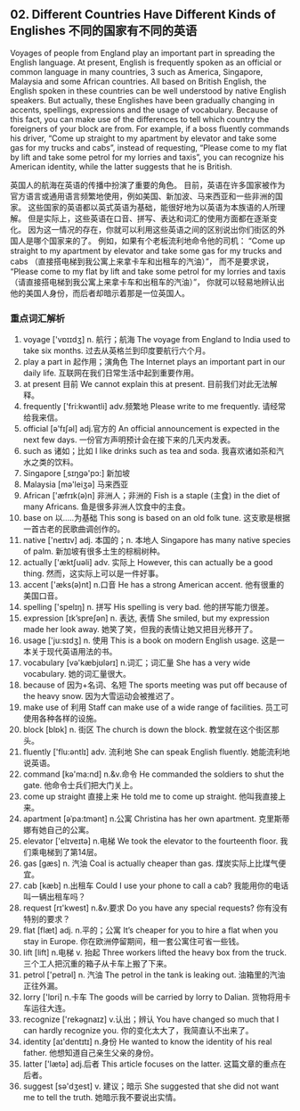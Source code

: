 ## 02. Different Countries Have Different Kinds of Englishes 不同的国家有不同的英语

Voyages of people from England play an important part in spreading the English language. At present, English is frequently spoken as an official or common language in many countries, 3 such as America, Singapore, Malaysia and some African countries. All based on British English, the English spoken in these countries can be well understood by native English speakers. But actually, these Englishes have been gradually changing in accents, spellings, expressions and the usage of vocabulary. Because of this fact, you can make use of the differences to tell which country the foreigners of your block are from. For example, if a boss fluently commands his driver, “Come up straight to my apartment by elevator and take some gas for my trucks and cabs”, instead of requesting, “Please come to my flat by lift and take some petrol for my lorries and taxis”, you can recognize his American identity, while the latter suggests that he is British.

英国人的航海在英语的传播中扮演了重要的角色。
目前，英语在许多国家被作为官方语言或通用语言频繁地使用，例如美国、新加波、马来西亚和一些非洲的国家。
这些国家的英语都以英式英语为基础，能很好地为以英语为本族语的人所理解。
但是实际上，这些英语在口音、拼写、表达和词汇的使用方面都在逐渐变化。
因为这一情况的存在，你就可以利用这些英语之间的区别说出你们街区的外国人是哪个国家来的了。
例如，如果有个老板流利地命令他的司机：
“Come up straight to my apartment by elevator and take some gas for my trucks and cabs （直接搭电梯到我公寓上来拿卡车和出租车的汽油）”，
而不是要求说，
“Please come to my flat by lift and take some petrol for my lorries and taxis（请直接搭电梯到我公寓上来拿卡车和出租车的汽油）”，
你就可以轻易地辨认出他的美国人身份，而后者却暗示着那是一位英国人。

### 重点词汇解析

1. voyage ['vɒɪɪdʒ] n. 航行；航海 The voyage from England to India used to take six months. 过去从英格兰到印度要航行六个月。
2. play a part in 起作用；演角色 The Internet plays an important part in our daily life. 互联网在我们日常生活中起到重要作用。
3. at present 目前 We cannot explain this at present. 目前我们对此无法解释。
4. frequently ['fri:kwəntli] adv.频繁地 Please write to me frequently. 请经常给我来信。
5. official [ə'fɪʃəl] adj.官方的 An official announcement is expected in the next few days. 一份官方声明预计会在接下来的几天内发表。
6. such as 诸如；比如 I like drinks such as tea and soda. 我喜欢诸如茶和汽水之类的饮料。
7. Singapore [ˌsɪŋgə'pɔ:] 新加坡
8. Malaysia [mə'leiʒə] 马来西亚
9. African ['æfrɪk(ə)n] 非洲人；非洲的 Fish is a staple (主食) in the diet of many Africans. 鱼是很多非洲人饮食中的主食。
10. base on 以.....为基础 This song is based on an old folk tune. 这支歌是根据一首古老的民歌曲调创作的。
11. native ['neɪtɪv] adj. 本国的；n. 本地人 Singapore has many native species of palm. 新加坡有很多土生的棕榈树种。
12. actually ['æktʃuəli] adv. 实际上 However, this can actually be a good thing. 然而，这实际上可以是一件好事。
13. accent ['æks(ə)nt] n.口音 He has a strong American accent. 他有很重的美国口音。
14. spelling ['spelɪŋ] n. 拼写 His spelling is very bad. 他的拼写能力很差。
15. expression [ɪk’spreʃən] n. 表达, 表情 She smiled, but my expression made her look away. 她笑了笑，但我的表情让她又把目光移开了。
16. usage ['ju:sɪdʒ] n. 使用 This is a book on modern English usage. 这是一本关于现代英语用法的书。
17. vocabulary [və'kæbjʊlərɪ] n.词汇；词汇量 She has a very wide vocabulary. 她的词汇量很大。
18. because of 因为+名词、名短 The sports meeting was put off because of the heavy snow. 因为大雪运动会被推迟了。
19. make use of 利用 Staff can make use of a wide range of facilities. 员工可使用各种各样的设施。
20. block [blɒk] n. 街区 The church is down the block. 教堂就在这个街区那头。
21. fluently ['flu:əntlɪ] adv. 流利地 She can speak English fluently. 她能流利地说英语。
22. command [kə'ma:nd] n.&v.命令 He commanded the soldiers to shut the gate. 他命令士兵们把大门关上。
23. come up straight 直接上来 He told me to come up straight. 他叫我直接上来。
24. apartment [əˈpa:tmənt] n.公寓 Christina has her own apartment. 克里斯蒂娜有她自己的公寓。
25. elevator ['elɪveɪtə] n.电梯 We took the elevator to the fourteenth floor. 我们乘电梯到了第14层。
26. gas [gæs] n. 汽油 Coal is actually cheaper than gas. 煤炭实际上比煤气便宜。
27. cab [kæb] n.出租车 Could I use your phone to call a cab? 我能用你的电话叫一辆出租车吗？
28. request [rɪ'kwest] n.&v.要求 Do you have any special requests? 你有没有特别的要求？
29. flat [flæt] adj. n.平的；公寓 It’s cheaper for you to hire a flat when you stay in Europe. 你在欧洲停留期间，租一套公寓住可省一些钱。
30. lift [lift] n.电梯 v. 抬起 Three workers lifted the heavy box from the truck. 三个工人把沉重的箱子从卡车上搬了下来。
31. petrol ['petrəl] n. 汽油 The petrol in the tank is leaking out. 油箱里的汽油正往外漏。
32. lorry ['lɒri] n.卡车 The goods will be carried by lorry to Dalian. 货物将用卡车运往大连。
33. recognize ['rekəgnaɪz] v.认出；辨认 You have changed so much that I can hardly recognize you. 你的变化太大了，我简直认不出来了。
34. identity [aɪ'dentɪtɪ] n.身份 He wanted to know the identity of his real father. 他想知道自己亲生父亲的身份。
35. latter ['lætə] adj.后者 This article focuses on the latter. 这篇文章的重点在后者。
36. suggest [sə'dʒest] v. 建议；暗示 She suggested that she did not want me to tell the truth. 她暗示我不要说出实情。
